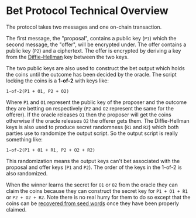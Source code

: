 # Bet Protocol Technical Overview

The protocol takes two messages and one on-chain transaction.

The first message, the "proposal", contains a public key (`P1`) which the second message, the "offer", will be encrypted under.
The offer contains a public key (`P2`) and a ciphertext.
The offer is encrypted by deriving a key from the [Diffie-Hellman] key between the two keys.

The two public keys are also used to construct the bet output which holds the coins until the outcome has been decided by the oracle.
The script locking the coins is a **1-of-2** with keys like:

```
1-of-2(P1 + O1, P2 + O2)
```

Where `P1` and `O1` represent the public key of the proposer and the outcome they are betting on respectively (`P2` and `O2` represent the same for the offerer).
If the oracle releases `O1` then the proposer will get the coins otherwise if the oracle releases `O2` the offerer gets them.
The Diffie-Hellman keys is also used to produce secret randomness (`R1` and `R2`) which both parties use to randomize the output script.
So the output script is really something like:

```
1-of-2(P1 + O1 + R1, P2 + O2 + R2)
```

This randomization means the output keys can't bet associated with the proposal and offer keys (`P1` and `P2`).
The order of the keys in the 1-of-2 is also randomized.

When the winner learns the secret for `O1` or `O2` from the oracle they can claim the coins because they can construct the secret key for `P1 + O1 + R1` or `P2 + O2 + R2`.
Note there is no real hurry for them to do so except that the coins can be [recovered from seed words](../backup-and-recovery.md) once they have been properly claimed.

[Diffie-Hellman]: https://en.wikipedia.org/wiki/Diffie%E2%80%93Hellman_key_exchange
